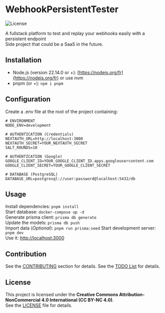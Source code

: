 # WebhookPersistentTester

![License](https://img.shields.io/badge/License-CC%20BY--NC%204.0-lightgrey)

A fullstack platform to test and replay your webhooks easily with a persistent endpoint\
Side project that could be a SaaS in the future.

## Installation

- Node.js (version 22.14.0 or +): [https://nodejs.org/fr](https://nodejs.org/fr) or use nvm
- pnpm (or +): `npm i pnpm`

## Configuration

Create a .env file at the root of the project containing:

```dotenv
# ENVIRONMENT
NODE_ENV=development

# AUTHENTICATION (Credentials)
NEXTAUTH_URL=http://localhost:3000
NEXTAUTH_SECRET=YOUR_NEXTAUTH_SECRET
SALT_ROUNDS=10

# AUTHENTICATION (Google)
GOOGLE_CLIENT_ID=YOUR_GOOGLE_CLIENT_ID.apps.googleusercontent.com
GOOGLE_CLIENT_SECRET=YOUR_GOOGLE_CLIENT_SECRET

# DATABASE (PostgreSQL)
DATABASE_URL=postgresql://user:password@localhost:5432/db

```

## Usage

Install dependencies: `pnpm install`\
Start database: `docker-compose up -d`\
Generate prisma client: `prisma db generate`\
Update the models: `prisma db push`\
Import data (*Optional*): `pnpm run prisma:seed`
Start development server: `pnpm dev`\
Use it: [http://localhost:3000](http://localhost:3000)

## Contribution

See the [CONTRIBUTING](./CONTRIBUTING.md) section for details.
See the [TODO List](./TODO.md) for details.

## License

This project is licensed under the **Creative Commons Attribution-NonCommercial 4.0 International (CC BY-NC 4.0)**.  
See the [LICENSE](./LICENSE) file for details.


